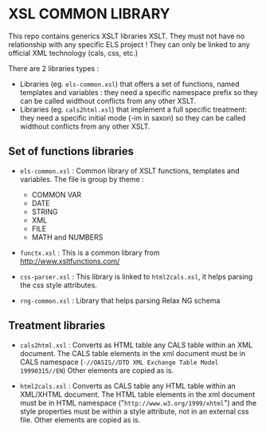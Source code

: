 # XSL COMMON LIBRARY

This repo contains generics XSLT libraries XSLT.
They must not have no relationship with any specific ELS project !
They can only be linked to any official XML technology (cals, css, etc.)

There are 2 libraries types :

* Libraries (eg. ``els-common.xsl``) that offers a set of functions, named
  templates and variables : they need a specific namespace prefix so they
  can be called widthout conflicts from any other XSLT.
* Libraries (eg. ``cals2html.xsl``) that implement a full specific treatment:
  they need a specific initial mode (-im in saxon) so they can be called
  widthout conflicts from any other XSLT.

## Set of functions libraries

* ``els-common.xsl`` : Common library of XSLT functions, templates and variables.
  The file is group by theme : 
  
    * COMMON VAR
    * DATE
    * STRING
    * XML
    * FILE
    * MATH and NUMBERS

* ``functx.xsl`` : This is a common library from http://www.xsltfunctions.com/

* ``css-parser.xsl`` : This library is linked to ``html2cals.xsl``, it helps
  parsing the css style attributes.

* ``rng-common.xsl`` : Library that helps parsing Relax NG schema

## Treatment libraries

* ``cals2html.xsl`` : Converts as HTML table any CALS table within an XML document.
  The CALS table elements in the xml document must be in CALS namespace
  (``-//OASIS//DTD XML Exchange Table Model 19990315//EN``)
  Other elements are copied as is.

* ``html2cals.xsl`` : Converts as CALS table any HTML table within an XML/XHTML document.
  The HTML table elements in the xml document must be in HTML namespace
  ("``http://www.w3.org/1999/xhtml``") and the style properties must be within a
  style attribute, not in an external css file. Other elements are copied as is.
